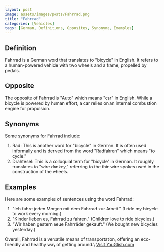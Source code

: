 ```yaml
---
layout: post
image: assets/images/posts/Fahrrad.png
title: "Fahrrad"
categories: [Vehicles]
tags: [German, Definitions, Opposites, Synonyms, Examples]
---
```


## Definition

Fahrrad is a German word that translates to "bicycle" in English. It refers to a human-powered vehicle with two wheels and a frame, propelled by pedals.

## Opposite

The opposite of Fahrrad is "Auto" which means "car" in English. While a bicycle is powered by human effort, a car relies on an internal combustion engine for propulsion.

## Synonyms

Some synonyms for Fahrrad include:

1. Rad: This is another word for "bicycle" in German. It is often used informally and is derived from the word "Radfahren" which means "to cycle."
2. Drahtesel: This is a colloquial term for "bicycle" in German. It roughly translates to "wire donkey," referring to the thin wire spokes used in the construction of the wheels.

## Examples

Here are some examples of sentences using the word Fahrrad:

1. "Ich fahre jeden Morgen mit dem Fahrrad zur Arbeit." (I ride my bicycle to work every morning.)
2. "Kinder lieben es, Fahrrad zu fahren." (Children love to ride bicycles.)
3. "Wir haben gestern neue Fahrräder gekauft." (We bought new bicycles yesterday.)

Overall, Fahrrad is a versatile means of transportation, offering an eco-friendly and healthy way of getting around.\ <a id="yg-widget-0" class="youglish-widget" data-query="Fahrrad" data-lang="german" data-components="8412" data-auto-start="0" data-bkg-color="theme_light" data-title="How%20to%20pronounce%20Fahrrad%20in%20German"  rel="nofollow" href="https://youglish.com">Visit YouGlish.com</a><script async src="https://youglish.com/public/emb/widget.js" charset="utf-8"></script>